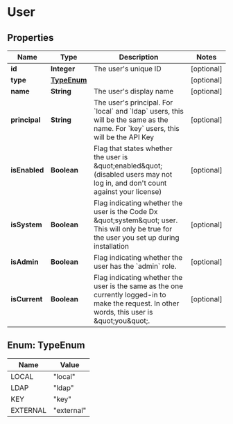 
# User

## Properties
Name | Type | Description | Notes
------------ | ------------- | ------------- | -------------
**id** | **Integer** | The user&#39;s unique ID |  [optional]
**type** | [**TypeEnum**](#TypeEnum) |  |  [optional]
**name** | **String** | The user&#39;s display name |  [optional]
**principal** | **String** | The user&#39;s principal. For &#x60;local&#x60; and &#x60;ldap&#x60; users, this will be the same as the name. For &#x60;key&#x60; users, this will be the API Key |  [optional]
**isEnabled** | **Boolean** | Flag that states whether the user is \&quot;enabled\&quot; (disabled users may not log in, and don&#39;t count against your license) |  [optional]
**isSystem** | **Boolean** | Flag indicating whether the user is the Code Dx \&quot;system\&quot; user. This will only be true for the user you set up during installation |  [optional]
**isAdmin** | **Boolean** | Flag indicating whether the user has the &#x60;admin&#x60; role. |  [optional]
**isCurrent** | **Boolean** | Flag indicating whether the user is the same as the one currently logged-in to make the request. In other words, this user is \&quot;you\&quot;. |  [optional]


<a name="TypeEnum"></a>
## Enum: TypeEnum
Name | Value
---- | -----
LOCAL | &quot;local&quot;
LDAP | &quot;ldap&quot;
KEY | &quot;key&quot;
EXTERNAL | &quot;external&quot;



